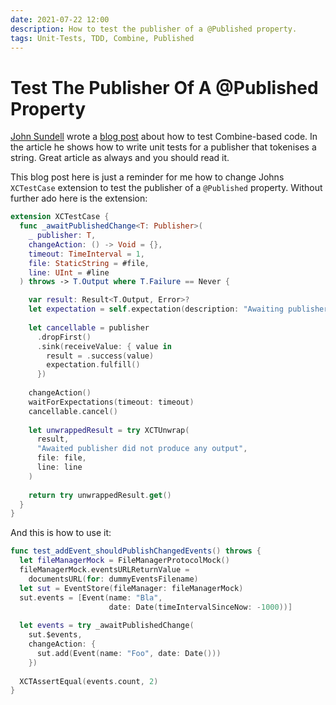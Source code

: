 ```yaml
---
date: 2021-07-22 12:00
description: How to test the publisher of a @Published property.
tags: Unit-Tests, TDD, Combine, Published
---
```


# Test The Publisher Of A @Published Property

[John Sundell](https://twitter.com/johnsundell) wrote a [blog post](https://www.swiftbysundell.com/articles/unit-testing-combine-based-swift-code/) about how to test Combine-based code.
In the article he shows how to write unit tests for a publisher that tokenises a string.
Great article as always and you should read it.

This blog post here is just a reminder for me how to change Johns `XCTestCase` extension to test the publisher of a `@Published` property.
Without further ado here is the extension:

```swift
extension XCTestCase {
  func _awaitPublishedChange<T: Publisher>(
    _ publisher: T,
    changeAction: () -> Void = {},
    timeout: TimeInterval = 1,
    file: StaticString = #file,
    line: UInt = #line
  ) throws -> T.Output where T.Failure == Never {

    var result: Result<T.Output, Error>?
    let expectation = self.expectation(description: "Awaiting publisher")
  
    let cancellable = publisher
      .dropFirst()
      .sink(receiveValue: { value in
        result = .success(value)
        expectation.fulfill()
      })
    
    changeAction()
    waitForExpectations(timeout: timeout)
    cancellable.cancel()
  
    let unwrappedResult = try XCTUnwrap(
      result,
      "Awaited publisher did not produce any output",
      file: file,
      line: line
    )
  
    return try unwrappedResult.get()
  }
}
```

And this is how to use it:

```swift
func test_addEvent_shouldPublishChangedEvents() throws {
  let fileManagerMock = FileManagerProtocolMock()
  fileManagerMock.eventsURLReturnValue = 
    documentsURL(for: dummyEventsFilename)
  let sut = EventStore(fileManager: fileManagerMock)
  sut.events = [Event(name: "Bla", 
                      date: Date(timeIntervalSinceNow: -1000))]
  
  let events = try _awaitPublishedChange(
    sut.$events, 
    changeAction: { 
      sut.add(Event(name: "Foo", date: Date()))
    })
  
  XCTAssertEqual(events.count, 2)
}
```
